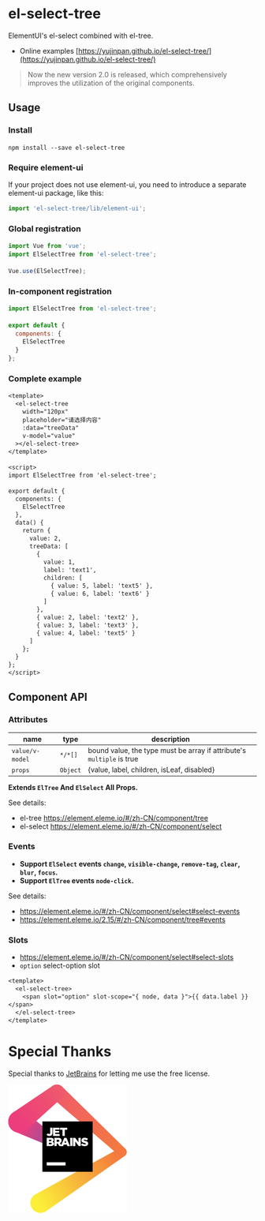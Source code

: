 # el-select-tree

ElementUI's el-select combined with el-tree.

- Online examples [https://yujinpan.github.io/el-select-tree/](https://yujinpan.github.io/el-select-tree/)

> Now the new version 2.0 is released, which comprehensively improves the utilization of the original components.

## Usage

### Install

```
npm install --save el-select-tree
```

### Require element-ui

If your project does not use element-ui,
you need to introduce a separate element-ui package, like this:

```js
import 'el-select-tree/lib/element-ui';
```

### Global registration

```js
import Vue from 'vue';
import ElSelectTree from 'el-select-tree';

Vue.use(ElSelectTree);
```

### In-component registration

```js
import ElSelectTree from 'el-select-tree';

export default {
  components: {
    ElSelectTree
  }
};
```

### Complete example

```vue
<template>
  <el-select-tree
    width="120px"
    placeholder="请选择内容"
    :data="treeData"
    v-model="value"
  ></el-select-tree>
</template>

<script>
import ElSelectTree from 'el-select-tree';

export default {
  components: {
    ElSelectTree
  },
  data() {
    return {
      value: 2,
      treeData: [
        {
          value: 1,
          label: 'text1',
          children: [
            { value: 5, label: 'text5' },
            { value: 6, label: 'text6' }
          ]
        },
        { value: 2, label: 'text2' },
        { value: 3, label: 'text3' },
        { value: 4, label: 'text5' }
      ]
    };
  }
};
</script>
```

## Component API

### Attributes

| name            | type     | description                                                           |
| --------------- | -------- | --------------------------------------------------------------------- |
| `value/v-model` | `*/*[]`  | bound value, the type must be array if attribute's `multiple` is true |
| `props`         | `Object` | {value, label, children, isLeaf, disabled}                            |

**Extends `ElTree` And `ElSelect` All Props.**

See details:

- el-tree https://element.eleme.io/#/zh-CN/component/tree
- el-select https://element.eleme.io/#/zh-CN/component/select

### Events

- **Support `ElSelect` events `change`, `visible-change`, `remove-tag`, `clear`, `blur`, `focus`.**
- **Support `ElTree` events `node-click`.**

See details:

- https://element.eleme.io/#/zh-CN/component/select#select-events
- https://element.eleme.io/2.15/#/zh-CN/component/tree#events

### Slots

- https://element.eleme.io/#/zh-CN/component/select#select-slots
- `option` select-option slot

```vue
<template>
  <el-select-tree>
    <span slot="option" slot-scope="{ node, data }">{{ data.label }}</span>
  </el-select-tree>
</template>
```

# Special Thanks

Special thanks to [JetBrains](https://www.jetbrains.com/?from=el-table-infinite-scroll)
for letting me use the free license.

![JetBrains](./jetbrains.svg)

